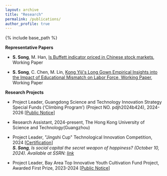```yaml
---
layout: archive	
title: "Research"
permalink: /publications/
author_profile: true	  
---
```


{% include base_path %}

**Representative Papers**

- **S. Song**, M. Han, [Is Buffett indicator priced in Chinese stock markets]({{site.url}}/file/Paper1Buffet.pdf), Working Paper

- **S. Song**, C. Chen, M. Lin, [Kong Yiji's Long Gown Empirical Insights into the Impact of Educational Mismatch on Labor Force, Working Paper]({{site.url}}/file/Paper2kongyiji.pdf), Working Paper


**Research Projects**

-  Project Leader, Guangdong Science and Technology Innovation Strategy Special Funds (‘Climbing Program’) (Project NO. pdjh2024b424), 2024-2026 [[Public Notice](https://mailbnueducn-my.sharepoint.com/:b:/g/personal/sjs_mail_bnu_edu_cn/EQLHG5d_PehAtQQHgXSF3NoBuQURgNmc8eBkXHE6VczavA?e=GQHOqR)]

-  Research Assistant, 2024-present, The Hong Kong University of Science and Technology(Guangzhou) <br>

-  Project Leader, "Jingshi Cup" Technological Innovation Competition, 2024 [[Certification](https://mailbnueducn-my.sharepoint.com/:b:/g/personal/sjs_mail_bnu_edu_cn/EaCUP69Drc1IgvMe5RuNBkYBUtvRqDwoxidGXHutGrJlNQ?e=Qb9hV2)] <br>
   ***S. Song**, Is social capital the secret weapon of happiness? (October 10, 2024). Available at SSRN: [link](https://papers.ssrn.com/sol3/papers.cfm?abstract_id=4994129)*

-  Project Leader, Bay Area Top Innovative Youth Cultivation Fund Project, Awarded First Prize, 2023-2024 [[Public Notice](https://bibs.bnu.edu.cn/news/notice/d0538048ad62427e969045a64a8e2ad1.htm)]
